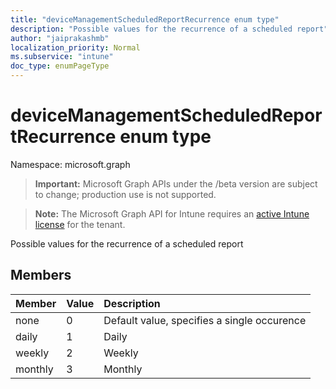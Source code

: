 ```yaml
---
title: "deviceManagementScheduledReportRecurrence enum type"
description: "Possible values for the recurrence of a scheduled report"
author: "jaiprakashmb"
localization_priority: Normal
ms.subservice: "intune"
doc_type: enumPageType
---
```


# deviceManagementScheduledReportRecurrence enum type

Namespace: microsoft.graph

> **Important:** Microsoft Graph APIs under the /beta version are subject to change; production use is not supported.

> **Note:** The Microsoft Graph API for Intune requires an [active Intune license](https://go.microsoft.com/fwlink/?linkid=839381) for the tenant.

Possible values for the recurrence of a scheduled report

## Members
|Member|Value|Description|
|:---|:---|:---|
|none|0|Default value, specifies a single occurence|
|daily|1|Daily|
|weekly|2|Weekly|
|monthly|3|Monthly|